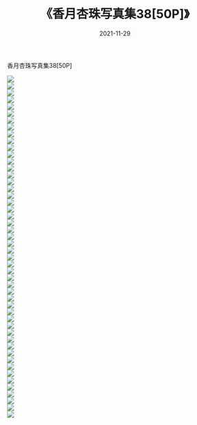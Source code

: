 ﻿---
layout: post
title:  《香月杏珠写真集38[50P]》
date:   2021-11-29
img: http://img.660000.xyz/Sharelink/性感/2021/香月杏珠写真集38[50P]/000.jpg
categories: [美女, 清纯, 唯美]
---

香月杏珠写真集38[50P]

  ![](http://img.660000.xyz/Sharelink/性感/2021/香月杏珠写真集38[50P]/001.jpg) <br> ![](http://img.660000.xyz/Sharelink/性感/2021/香月杏珠写真集38[50P]/002.jpg) <br> ![](http://img.660000.xyz/Sharelink/性感/2021/香月杏珠写真集38[50P]/003.jpg) <br> ![](http://img.660000.xyz/Sharelink/性感/2021/香月杏珠写真集38[50P]/004.jpg) <br> ![](http://img.660000.xyz/Sharelink/性感/2021/香月杏珠写真集38[50P]/005.jpg) <br> ![](http://img.660000.xyz/Sharelink/性感/2021/香月杏珠写真集38[50P]/006.jpg) <br> ![](http://img.660000.xyz/Sharelink/性感/2021/香月杏珠写真集38[50P]/007.jpg) <br> ![](http://img.660000.xyz/Sharelink/性感/2021/香月杏珠写真集38[50P]/008.jpg) <br> ![](http://img.660000.xyz/Sharelink/性感/2021/香月杏珠写真集38[50P]/009.jpg) <br> ![](http://img.660000.xyz/Sharelink/性感/2021/香月杏珠写真集38[50P]/010.jpg) <br> ![](http://img.660000.xyz/Sharelink/性感/2021/香月杏珠写真集38[50P]/011.jpg) <br> ![](http://img.660000.xyz/Sharelink/性感/2021/香月杏珠写真集38[50P]/012.jpg) <br> ![](http://img.660000.xyz/Sharelink/性感/2021/香月杏珠写真集38[50P]/013.jpg) <br> ![](http://img.660000.xyz/Sharelink/性感/2021/香月杏珠写真集38[50P]/014.jpg) <br> ![](http://img.660000.xyz/Sharelink/性感/2021/香月杏珠写真集38[50P]/015.jpg) <br> ![](http://img.660000.xyz/Sharelink/性感/2021/香月杏珠写真集38[50P]/016.jpg) <br> ![](http://img.660000.xyz/Sharelink/性感/2021/香月杏珠写真集38[50P]/017.jpg) <br> ![](http://img.660000.xyz/Sharelink/性感/2021/香月杏珠写真集38[50P]/018.jpg) <br> ![](http://img.660000.xyz/Sharelink/性感/2021/香月杏珠写真集38[50P]/019.jpg) <br> ![](http://img.660000.xyz/Sharelink/性感/2021/香月杏珠写真集38[50P]/020.jpg) <br> ![](http://img.660000.xyz/Sharelink/性感/2021/香月杏珠写真集38[50P]/021.jpg) <br> ![](http://img.660000.xyz/Sharelink/性感/2021/香月杏珠写真集38[50P]/022.jpg) <br> ![](http://img.660000.xyz/Sharelink/性感/2021/香月杏珠写真集38[50P]/023.jpg) <br> ![](http://img.660000.xyz/Sharelink/性感/2021/香月杏珠写真集38[50P]/024.jpg) <br> ![](http://img.660000.xyz/Sharelink/性感/2021/香月杏珠写真集38[50P]/025.jpg) <br> ![](http://img.660000.xyz/Sharelink/性感/2021/香月杏珠写真集38[50P]/026.jpg) <br> ![](http://img.660000.xyz/Sharelink/性感/2021/香月杏珠写真集38[50P]/027.jpg) <br> ![](http://img.660000.xyz/Sharelink/性感/2021/香月杏珠写真集38[50P]/028.jpg) <br> ![](http://img.660000.xyz/Sharelink/性感/2021/香月杏珠写真集38[50P]/029.jpg) <br> ![](http://img.660000.xyz/Sharelink/性感/2021/香月杏珠写真集38[50P]/030.jpg) <br> ![](http://img.660000.xyz/Sharelink/性感/2021/香月杏珠写真集38[50P]/031.jpg) <br> ![](http://img.660000.xyz/Sharelink/性感/2021/香月杏珠写真集38[50P]/032.jpg) <br> ![](http://img.660000.xyz/Sharelink/性感/2021/香月杏珠写真集38[50P]/033.jpg) <br> ![](http://img.660000.xyz/Sharelink/性感/2021/香月杏珠写真集38[50P]/034.jpg) <br> ![](http://img.660000.xyz/Sharelink/性感/2021/香月杏珠写真集38[50P]/035.jpg) <br> ![](http://img.660000.xyz/Sharelink/性感/2021/香月杏珠写真集38[50P]/036.jpg) <br> ![](http://img.660000.xyz/Sharelink/性感/2021/香月杏珠写真集38[50P]/037.jpg) <br> ![](http://img.660000.xyz/Sharelink/性感/2021/香月杏珠写真集38[50P]/038.jpg) <br> ![](http://img.660000.xyz/Sharelink/性感/2021/香月杏珠写真集38[50P]/039.jpg) <br> ![](http://img.660000.xyz/Sharelink/性感/2021/香月杏珠写真集38[50P]/040.jpg) <br> ![](http://img.660000.xyz/Sharelink/性感/2021/香月杏珠写真集38[50P]/041.jpg) <br> ![](http://img.660000.xyz/Sharelink/性感/2021/香月杏珠写真集38[50P]/042.jpg) <br> ![](http://img.660000.xyz/Sharelink/性感/2021/香月杏珠写真集38[50P]/043.jpg) <br> ![](http://img.660000.xyz/Sharelink/性感/2021/香月杏珠写真集38[50P]/044.jpg) <br> ![](http://img.660000.xyz/Sharelink/性感/2021/香月杏珠写真集38[50P]/045.jpg) <br> ![](http://img.660000.xyz/Sharelink/性感/2021/香月杏珠写真集38[50P]/046.jpg) <br> ![](http://img.660000.xyz/Sharelink/性感/2021/香月杏珠写真集38[50P]/047.jpg) <br> ![](http://img.660000.xyz/Sharelink/性感/2021/香月杏珠写真集38[50P]/048.jpg) <br> ![](http://img.660000.xyz/Sharelink/性感/2021/香月杏珠写真集38[50P]/049.jpg) <br> ![](http://img.660000.xyz/Sharelink/性感/2021/香月杏珠写真集38[50P]/050.jpg) <br>